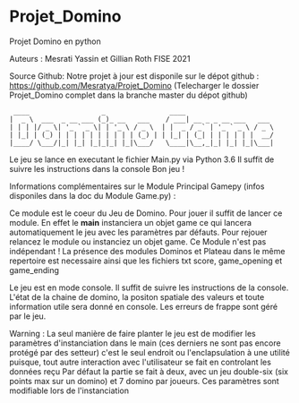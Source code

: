 # Projet_Domino
Projet Domino en python

Auteurs : Mesrati Yassin et Gillian Roth FISE 2021

Source Github:
Notre projet à jour est disponile sur le dépot github : https://github.com/Mesratya/Projet_Domino
(Telecharger le dossier Projet_Domino complet dans la branche master du dépot github)

~~~~~~~~~~~~~~~~~~~~~~~~~~~~~~~~~~~~~~~~~~~~~~~~~~~~~~~~~~~~~~~~~~~~~~~~
 ____                  _                ____
|  _ \  ___  _ __ ___ (_)_ __   ___    / ___| __ _ _ __ ___   ___
| | | |/ _ \| '_ ` _ \| | '_ \ / _ \  | |  _ / _` | '_ ` _ \ / _ \
| |_| | (_) | | | | | | | | | | (_) | | |_| | (_| | | | | | |  __/
|____/ \___/|_| |_| |_|_|_| |_|\___/   \____|\__,_|_| |_| |_|\___|

~~~~~~~~~~~~~~~~~~~~~~~~~~~~~~~~~~~~~~~~~~~~~~~~~~~~~~~~~~~~~~~~~~~~~~~~
Le jeu se lance en executant le fichier Main.py via Python 3.6
Il suffit de suivre les instructions dans la console
Bon jeu !



Informations complémentaires sur le Module Principal Gamepy 
(infos disponiles dans la doc du Module Game.py) :

Ce module est le coeur du Jeu de Domino. Pour jouer il suffit de lancer ce module. En effet le __main__ instanciera un objet game ce qui lancera automatiquement
le jeu avec les paramètres par défauts. Pour rejouer relancez le module ou instanciez un objet game.
Ce Module n'est pas indépendant !
La présence des modules Dominos et Plateau dans le même repertoire est necessaire ainsi que les fichiers txt score, game_opening et game_ending

Le jeu est en mode console. Il suffit de suivre les instructions de la console. L'état de la chaine de domino, la positon spatiale des valeurs 
et toute information utile sera donné en console. Les erreurs de frappe sont géré par le jeu. 

Warning :
La seul manière de faire planter le jeu est de modifier
les paramètres d'instanciation dans le main (ces derniers ne sont pas encore protégé par des setteur)
c'est le seul endroit ou l'enclapsulation à une utilité puisque, tout autre interaction avec l'utilisateur
se fait en controlant les données reçu
Par défaut la partie se fait à deux, avec un jeu double-six (six points max sur un domino) et 7 domino par joueurs. Ces paramètres sont modifiable lors de l'instanciation
